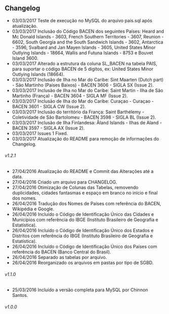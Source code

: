 ## Changelog 
- 03/03/2017 Teste de execução no MySQL do arquivo pais.sql após atualização.
- 03/03/2017 Inclusão do Código BACEN dos seguintes Países: Heard and Mc Donald Islands - 3603, French Southern Territories - 3607, Reunion - 6602, South Georgia and the South Sandwich Islands - 3602, Antarctica - 3596, Svalbard and Jan Mayen Islands - 3605, United States Minor Outlying Islands - 18664, Wallis and Futuna Islands - 8753 e Bouvet Island 3600.
- 03/03/2017 Alterado a estrutura da coluna SL_BACEN na tabela PAIS, para suportar o código BACEN de 5 digitos, ex: United States Minor Outlying Islands (18664).
- 03/03/2017 Inclusão de Ilha no Mar do Caribe: Sint Maarten (Dutch part) - São Martinho (Países Baixos) - BACEN 3606 - SIGLA SX (Issue 2).
- 03/03/2017 Inclusão de Ilha no Mar do Caribe: Saint Martin - Ilha de São Martinho (França) - BACEN 3604 - SIGLA MF (Issue 2).
- 03/03/2017 Inclusão de Ilha do Mar do Caribe: Curaçao - Curaçao - BACEN 3601 - SIGLA CW (Issue 2).
- 03/03/2017 Inclusão do território da França: Saint Barthélemy - Coletividade de São Bartolomeu - BACEN 3598 - SIGLA BL (Issue 2).
- 03/03/2017 Inclusão de Ilha Finlandesa: Åland Islands - Ilhas de Aland - BACEN 3597 - SIGLA AX (Issue 2).
- 03/03/2017 Issues 1 Fixed.
- 03/03/2017 Atualização do README para remoção de informações do Changelog.

###### v1.2.1

- 27/04/2016 Atualização do README e Commit das Alterações até a data.
- 27/04/2016 Criado um arquivo para CHANGELOG.
- 27/04/2016 Otimização de Colunas das Tabelas, removendo duplicidades, cidades fantasmas e espaço em branco no início e final dos nomes.
- 26/04/2016 Tradução dos Nomes de Países com referência do BACEN, Wikipédia e Google.
- 26/04/2016 Incluído o Código de Identificação Único das Cidades e Municípios com referência do IBGE (Instituto Brasileiro de Geografia e Estatística).
- 26/04/2016 Incluído o Código de Identificação Único dos Estados e Distritos com referência do IBGE (Instituto Brasileiro de Geografia e Estatística).
- 26/04/2016 Incluído o Código de Identificação Único dos Países com referência do BACEN (Banco Central do Brasil).
- 26/04/2016 Separado as tabelas por arquivo.
- 26/04/2016 Reorganizado os arquivos em pastas por tipo de SGBD.

###### v1.1.0

- 25/03/2016 Incluído a versão completa para MySQL por Chinnon Santos.

###### v1.0.0